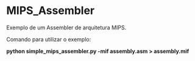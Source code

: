 # MIPS_Assembler
Exemplo de um Assembler de arquitetura MIPS.



Comando para utilizar o exemplo:

**python simple_mips_assembler.py -mif assembly.asm > assembly.mif**